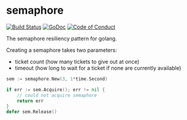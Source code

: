 semaphore
=========

[![Build Status](https://travis-ci.org/eapache/go-resiliency.svg?branch=master)](https://travis-ci.org/eapache/go-resiliency)
[![GoDoc](https://godoc.org/github.com/eapache/go-resiliency/semaphore?status.svg)](https://godoc.org/github.com/eapache/go-resiliency/semaphore)
[![Code of Conduct](https://img.shields.io/badge/code%20of%20conduct-active-blue.svg)](https://eapache.github.io/conduct.html)

The semaphore resiliency pattern for golang.

Creating a semaphore takes two parameters:
- ticket count (how many tickets to give out at once)
- timeout (how long to wait for a ticket if none are currently available)

```go
sem := semaphore.New(3, 1*time.Second)

if err := sem.Acquire(); err != nil {
	// could not acquire semaphore
	return err
}
defer sem.Release()
```
